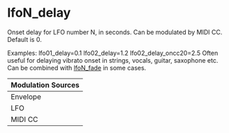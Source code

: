 ---
---
# lfoN_delay

Onset delay for LFO number N, in seconds.
Can be modulated by MIDI CC. Default is 0.

Examples:
lfo01_delay=0.1
lfo02_delay=1.2
lfo02_delay_oncc20=2.5
Often useful for delaying vibrato onset in strings, vocals, guitar, saxophone etc.
Can be combined with [lfoN_fade](lfoN_fade) in some cases.

| Modulation Sources
|           ---
| Envelope | X | egN_freq_lfoX
| LFO      | X |
| MIDI CC  | ✓ | lfoN_delay_onccX
